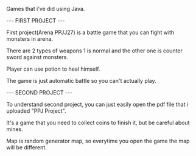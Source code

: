 Games that i've did using Java.

--- FIRST PROJECT ---

First project(Arena PPJJ27) is a battle game that you can fight with monsters in arena.

There are 2 types of weapons 1 is normal and the other one is counter sword against monsters.

Player can use potion to heal himself.

The game is just automatic battle so you can't actually play.

--- SECOND PROJECT ---

To understand second project, you can just easily open the pdf file that i uploaded "PPJ Project".

It's a game that you need to collect coins to finish it, but be careful about mines.

Map is random generator map, so everytime you open the game the map will be different.
